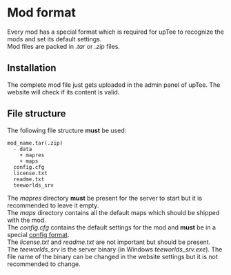 Mod format
==========
Every mod has a special format which is required for upTee to recognize the mods and set its default settings.    
Mod files are packed in _.tar_ or _.zip_ files.

Installation
------------
The complete mod file just gets uploaded in the admin panel of upTee. The website will check if its content is valid.

File structure
--------------
The following file structure __must__ be used:    
```
mod_name.tar(.zip)
  - data
    + mapres
    + maps
  config.cfg
  license.txt
  readme.txt
  teeworlds_srv
```
The _mapres_ directory __must__ be present for the server to start but it is recommended to leave it empty.   
The _maps_ directory contains all the default maps which should be shipped with the mod.    
The _config.cfg_ contains the default settings for the mod and __must__ be in a special [config format](https://github.com/upTee/upTee/blob/master/docs/config_format.md).    
The _license.txt_ and _readme.txt_ are not important but should be present.    
The _teeworlds_srv_ is the server binary (in Windows _teeworlds_srv.exe_). The file name of the binary can be changed in the website settings but it is not recommended to change.
